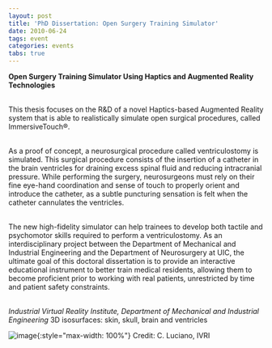 ```yaml
---
layout: post
title: 'PhD Dissertation: Open Surgery Training Simulator'
date: 2010-06-24
tags: event
categories: events
tabs: true
---
```


<strong>Open Surgery Training Simulator Using Haptics and Augmented Reality Technologies</strong><br><br>

This thesis focuses on the R&amp;D of a novel Haptics-based Augmented Reality system that is able to realistically simulate open surgical procedures, called ImmersiveTouch&reg;.<br><br>

As a proof of concept, a neurosurgical procedure called ventriculostomy is simulated. This surgical procedure consists of the insertion of a catheter in the brain ventricles for draining excess spinal fluid and reducing intracranial pressure. While performing the surgery, neurosurgeons must rely on their fine eye-hand coordination and sense of touch to properly orient and introduce the catheter, as a subtle puncturing sensation is felt when the catheter cannulates the ventricles.<br><br>

The new high-fidelity simulator can help trainees to develop both tactile and psychomotor skills required to perform a ventriculostomy. As an interdisciplinary project between the Department of Mechanical and Industrial Engineering and the Department of Neurosurgery at UIC, the ultimate goal of this doctoral dissertation is to provide an interactive educational instrument to better train medical residents, allowing them to become proficient prior to working with real patients, unrestricted by time and patient safety constraints.<br><br>

<em>Industrial Virtual Reality Institute, Department of Mechanical and Industrial Engineering</em>
3D isosurfaces: skin, skull, brain and ventricles

![image](https://www.evl.uic.edu/output/originals/luciandissertation.png-srcw.jpg){:style="max-width: 100%"}
Credit: C. Luciano, IVRI	

